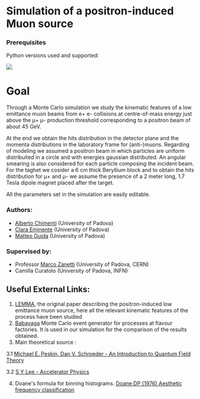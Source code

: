 # Simulation of a positron-induced Muon source

### Prerequisites
Python versions used and supported:

[![](https://img.shields.io/badge/python-3.7-blue.svg)](https://badge.fury.io/py/root_pandas)


# Goal
Through a Monte Carlo simulation we study the kinematic features of a low emittance muon beams from e+ e- collisions at centre-of-mass energy just above the μ+ μ- production threshold corresponding to a positron beam of about 45 GeV. 

At the end we obtain the hits distribution in the detector plane and the momenta distributions in the laboratory frame for (anti-)muons.
Regarding of modeling we assumed a positron beam in which particles are uniform distribuited in a circle and with energies gaussian distributed. 
An angular smearing is also considered for each particle composing the incident beam. For the taghet we cosider a 6 cm thick Beryllium block and to obtain the hits distribution for μ+ and μ- we assume the presence of  a  2  meter long,  1.7  Tesla dipole magnet placed after the target. 

All the parameters set in the simulation are easily editable.

### Authors:

- [Alberto Chimenti](https://github.com/albchim) (University of Padova)
- [Clara Eminente](https://github.com/ceminente) (University of Padova)
- [Matteo Guida](https://github.com/matteoguida) (University of Padova)

### Supervised by:

- Professor [Marco Zanetti](https://github.com/mzanetti79) (University of Padova, CERN)
- Camilla Curatolo (University of Padova, INFN)

## Useful External Links:

1. [LEMMA](https://arxiv.org/pdf/1509.04454.pdf), the original paper describing the positron-induced low emittance muon source, here all the relevant kinematic features of the process have been studied
2. [Babayaga](https://www2.pv.infn.it/~hepcomplex/babayaga.html) Monte Carlo event generator for processes at flavour factories. It is used in our simulation for the comparison of the results obtained.
3. Main theoretical source : 

  3.1 [Michael E. Peskin, Dan V. Schroeder - An Introduction to Quantum Field Theory](https://www.amazon.it/Introduction-Quantum-Field-Theory/dp/0201503972/ref=sr_1_1?__mk_it_IT=%C3%85M%C3%85%C5%BD%C3%95%C3%91&keywords=An+Introduction+To+Quantum+Field+Theory&qid=1574948510&sr=8-1)

  3.2 [S Y Lee - Accelerator Physics](https://www.worldscientific.com/worldscibooks/10.1142/8335)
  
4. Doane's formula for binning histograms. [Doane DP (1976) Aesthetic frequency classification](https://amstat.tandfonline.com/doi/abs/10.1080/00031305.1976.10479172#.Xd_N8nVKhNw)
